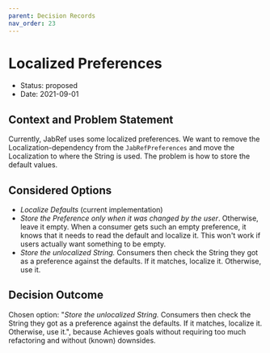 ```yaml
---
parent: Decision Records
nav_order: 23
---
```

# Localized Preferences

* Status: proposed
* Date: 2021-09-01

## Context and Problem Statement

Currently, JabRef uses some localized preferences. We want to remove the Localization-dependency from the `JabRefPreferences` and move the Localization to where the String is used.
The problem is how to store the default values.

## Considered Options

* _Localize Defaults_ (current implementation)
* _Store the Preference only when it was changed by the user_. Otherwise, leave it empty. When a consumer gets such an empty preference, it knows that it needs to read the default and localize it. This won't work if users actually want something to be empty.
* _Store the unlocalized String._ Consumers then check the String they got as a preference against the defaults. If it matches, localize it. Otherwise, use it.

## Decision Outcome

Chosen option: "_Store the unlocalized String._ Consumers then check the String they got as a preference against the defaults. If it matches, localize it. Otherwise, use it.", because Achieves goals without requiring too much refactoring and without (known) downsides.
